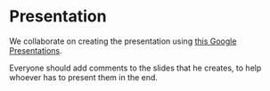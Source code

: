 # Presentation
We collaborate on creating the presentation using [this Google Presentations](https://docs.google.com/presentation/d/1Wp_Yl0hjn5hq6LgFfo2JCBhZ66QTlIpGj_A4IlRZ0zk/edit?usp=sharing).

Everyone should add comments to the slides that he creates, to help whoever has to present them in the end.
